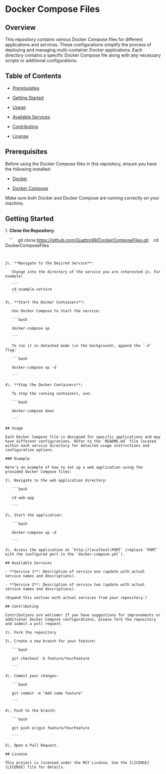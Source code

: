 # Docker Compose Files

## Overview

This repository contains various Docker Compose files for different applications and services. These configurations simplify the process of deploying and managing multi-container Docker applications. Each directory contains a specific Docker Compose file along with any necessary scripts or additional configurations.

## Table of Contents

- [Prerequisites](#prerequisites)

- [Getting Started](#getting-started)

- [Usage](#usage)

- [Available Services](#available-services)

- [Contributing](#contributing)

- [License](#license)

## Prerequisites

Before using the Docker Compose files in this repository, ensure you have the following installed:

- [Docker](https://docs.docker.com/get-docker/)

- [Docker Compose](https://docs.docker.com/compose/install/)

Make sure both Docker and Docker Compose are running correctly on your machine.

## Getting Started

1\. **Clone the Repository**:

   ```
   git clone https://github.com/Quattro99/DockerComposeFiles.git
   cd DockerComposeFiles
   ```


2\. **Navigate to the Desired Service**:

   Change into the directory of the service you are interested in. For example:

   ```
   cd example-service
   ```

3\. **Start the Docker Containers**:

   Use Docker Compose to start the service:

   ```bash

   docker-compose up

   ```

   To run it in detached mode (in the background), append the `-d` flag:

   ```bash

   docker-compose up -d

   ```

4\. **Stop the Docker Containers**:

   To stop the running containers, use:

   ```bash

   docker-compose down

   ```

## Usage

Each Docker Compose file is designed for specific applications and may have different configurations. Refer to the `README.md` file located within each service directory for detailed usage instructions and configuration options.

### Example

Here's an example of how to set up a web application using the provided Docker Compose files:

1\. Navigate to the web application directory:

   ```bash

   cd web-app

   ```

2\. Start the application:

   ```bash

   docker-compose up -d

   ```

3\. Access the application at `http://localhost:PORT` (replace `PORT` with the configured port in the `docker-compose.yml`).

## Available Services

- **Service 1**: Description of service one (update with actual service names and descriptions).

- **Service 2**: Description of service two (update with actual service names and descriptions).

(Expand this section with actual services from your repository.)

## Contributing

Contributions are welcome! If you have suggestions for improvements or additional Docker Compose configurations, please fork the repository and submit a pull request.

1\. Fork the repository

2\. Create a new branch for your feature:

   ```bash

   git checkout -b feature/YourFeature

   ```

3\. Commit your changes:

   ```bash

   git commit -m "Add some feature"

   ```

4\. Push to the branch:

   ```bash

   git push origin feature/YourFeature

   ```

5\. Open a Pull Request.

## License

This project is licensed under the MIT License. See the [LICENSE](LICENSE) file for details.
